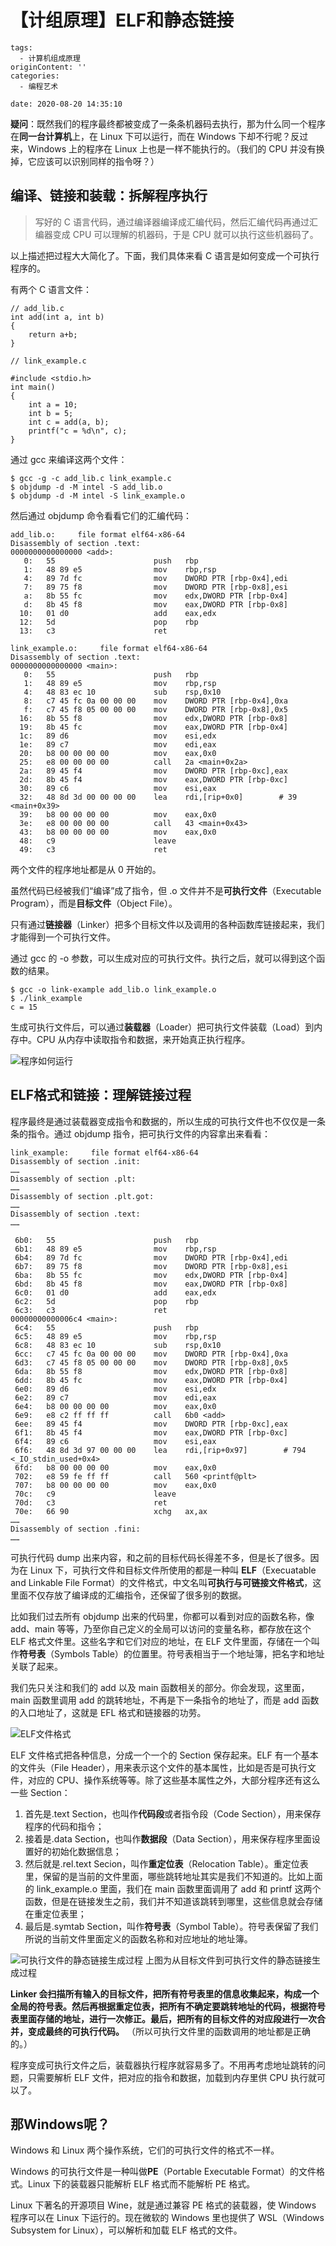 # 【计组原理】ELF和静态链接

```
tags:
  - 计算机组成原理
originContent: ''
categories:
  - 编程艺术

date: 2020-08-20 14:35:10
```

**疑问**：既然我们的程序最终都被变成了一条条机器码去执行，那为什么同一个程序在**同一台计算机**上，在 Linux 下可以运行，而在 Windows 下却不行呢？反过来，Windows 上的程序在 Linux 上也是一样不能执行的。（我们的 CPU 并没有换掉，它应该可以识别同样的指令呀？）


## 编译、链接和装载：拆解程序执行

> 写好的 C 语言代码，通过编译器编译成汇编代码，然后汇编代码再通过汇编器变成 CPU 可以理解的机器码，于是 CPU 就可以执行这些机器码了。

以上描述把过程大大简化了。下面，我们具体来看 C 语言是如何变成一个可执行程序的。

有两个 C 语言文件：
```
// add_lib.c
int add(int a, int b)
{
    return a+b;
}
```

```
// link_example.c

#include <stdio.h>
int main()
{
    int a = 10;
    int b = 5;
    int c = add(a, b);
    printf("c = %d\n", c);
}
```

通过 gcc 来编译这两个文件：
```
$ gcc -g -c add_lib.c link_example.c
$ objdump -d -M intel -S add_lib.o
$ objdump -d -M intel -S link_example.o
```

然后通过 objdump 命令看看它们的汇编代码：
```
add_lib.o:     file format elf64-x86-64
Disassembly of section .text:
0000000000000000 <add>:
   0:   55                      push   rbp
   1:   48 89 e5                mov    rbp,rsp
   4:   89 7d fc                mov    DWORD PTR [rbp-0x4],edi
   7:   89 75 f8                mov    DWORD PTR [rbp-0x8],esi
   a:   8b 55 fc                mov    edx,DWORD PTR [rbp-0x4]
   d:   8b 45 f8                mov    eax,DWORD PTR [rbp-0x8]
  10:   01 d0                   add    eax,edx
  12:   5d                      pop    rbp
  13:   c3                      ret    
```

```
link_example.o:     file format elf64-x86-64
Disassembly of section .text:
0000000000000000 <main>:
   0:   55                      push   rbp
   1:   48 89 e5                mov    rbp,rsp
   4:   48 83 ec 10             sub    rsp,0x10
   8:   c7 45 fc 0a 00 00 00    mov    DWORD PTR [rbp-0x4],0xa
   f:   c7 45 f8 05 00 00 00    mov    DWORD PTR [rbp-0x8],0x5
  16:   8b 55 f8                mov    edx,DWORD PTR [rbp-0x8]
  19:   8b 45 fc                mov    eax,DWORD PTR [rbp-0x4]
  1c:   89 d6                   mov    esi,edx
  1e:   89 c7                   mov    edi,eax
  20:   b8 00 00 00 00          mov    eax,0x0
  25:   e8 00 00 00 00          call   2a <main+0x2a>
  2a:   89 45 f4                mov    DWORD PTR [rbp-0xc],eax
  2d:   8b 45 f4                mov    eax,DWORD PTR [rbp-0xc]
  30:   89 c6                   mov    esi,eax
  32:   48 8d 3d 00 00 00 00    lea    rdi,[rip+0x0]        # 39 <main+0x39>
  39:   b8 00 00 00 00          mov    eax,0x0
  3e:   e8 00 00 00 00          call   43 <main+0x43>
  43:   b8 00 00 00 00          mov    eax,0x0
  48:   c9                      leave  
  49:   c3                      ret    
```

两个文件的程序地址都是从 0 开始的。

虽然代码已经被我们“编译”成了指令，但 .o 文件并不是**可执行文件**（Executable Program），而是**目标文件**（Object File）。

只有通过**链接器**（Linker）把多个目标文件以及调用的各种函数库链接起来，我们才能得到一个可执行文件。

通过 gcc 的 -o 参数，可以生成对应的可执行文件。执行之后，就可以得到这个函数的结果。
```
$ gcc -o link-example add_lib.o link_example.o
$ ./link_example
c = 15
```

生成可执行文件后，可以通过**装载器**（Loader）把可执行文件装载（Load）到内存中。CPU 从内存中读取指令和数据，来开始真正执行程序。

![程序如何运行](http://m.qpic.cn/psc?/V11Tp57c2B9kPO/bqQfVz5yrrGYSXMvKr.cqYbagyN1HwPM*Kd9xBSPQHCD6Ut9RkqLX1s.QLWFbBM7APkXv1Lf6nVs3b1qcKr5bUjuzofhLhRRvMGwjq4xm7I!/b&bo=2wQ4BAAAAAABB8M!&rf=viewer_4)

## ELF格式和链接：理解链接过程

程序最终是通过装载器变成指令和数据的，所以生成的可执行文件也不仅仅是一条条的指令。通过 objdump 指令，把可执行文件的内容拿出来看看：
```
link_example:     file format elf64-x86-64
Disassembly of section .init:
……
Disassembly of section .plt:
……
Disassembly of section .plt.got:
……
Disassembly of section .text:
……

 6b0:   55                      push   rbp
 6b1:   48 89 e5                mov    rbp,rsp
 6b4:   89 7d fc                mov    DWORD PTR [rbp-0x4],edi
 6b7:   89 75 f8                mov    DWORD PTR [rbp-0x8],esi
 6ba:   8b 55 fc                mov    edx,DWORD PTR [rbp-0x4]
 6bd:   8b 45 f8                mov    eax,DWORD PTR [rbp-0x8]
 6c0:   01 d0                   add    eax,edx
 6c2:   5d                      pop    rbp
 6c3:   c3                      ret    
00000000000006c4 <main>:
 6c4:   55                      push   rbp
 6c5:   48 89 e5                mov    rbp,rsp
 6c8:   48 83 ec 10             sub    rsp,0x10
 6cc:   c7 45 fc 0a 00 00 00    mov    DWORD PTR [rbp-0x4],0xa
 6d3:   c7 45 f8 05 00 00 00    mov    DWORD PTR [rbp-0x8],0x5
 6da:   8b 55 f8                mov    edx,DWORD PTR [rbp-0x8]
 6dd:   8b 45 fc                mov    eax,DWORD PTR [rbp-0x4]
 6e0:   89 d6                   mov    esi,edx
 6e2:   89 c7                   mov    edi,eax
 6e4:   b8 00 00 00 00          mov    eax,0x0
 6e9:   e8 c2 ff ff ff          call   6b0 <add>
 6ee:   89 45 f4                mov    DWORD PTR [rbp-0xc],eax
 6f1:   8b 45 f4                mov    eax,DWORD PTR [rbp-0xc]
 6f4:   89 c6                   mov    esi,eax
 6f6:   48 8d 3d 97 00 00 00    lea    rdi,[rip+0x97]        # 794 <_IO_stdin_used+0x4>
 6fd:   b8 00 00 00 00          mov    eax,0x0
 702:   e8 59 fe ff ff          call   560 <printf@plt>
 707:   b8 00 00 00 00          mov    eax,0x0
 70c:   c9                      leave  
 70d:   c3                      ret    
 70e:   66 90                   xchg   ax,ax
……
Disassembly of section .fini:
……
```

可执行代码 dump 出来内容，和之前的目标代码长得差不多，但是长了很多。因为在 Linux 下，可执行文件和目标文件所使用的都是一种叫 **ELF**（Execuatable and Linkable File Format）的文件格式，中文名叫**可执行与可链接文件格式**，这里面不仅存放了编译成的汇编指令，还保留了很多别的数据。

比如我们过去所有 objdump 出来的代码里，你都可以看到对应的函数名称，像 add、main 等等，乃至你自己定义的全局可以访问的变量名称，都存放在这个 ELF 格式文件里。这些名字和它们对应的地址，在 ELF 文件里面，存储在一个叫作**符号表**（Symbols Table）的位置里。符号表相当于一个地址簿，把名字和地址关联了起来。

我们先只关注和我们的 add 以及 main 函数相关的部分。你会发现，这里面，main 函数里调用 add 的跳转地址，不再是下一条指令的地址了，而是 add 函数的入口地址了，这就是 EFL 格式和链接器的功劳。

![ELF文件格式](http://m.qpic.cn/psc?/V11Tp57c2B9kPO/bqQfVz5yrrGYSXMvKr.cqXUDJrefG61azHLrxdp8gHRPLqU0xSP.yB3NjNaU2qcCKhlkj2tNdtqkNMdEtP9KP0wCLtaaPkXD*bZCTa*fNPY!/b&bo=GAg4BAAAAAABBww!&rf=viewer_4)

ELF 文件格式把各种信息，分成一个一个的 Section 保存起来。ELF 有一个基本的文件头（File Header），用来表示这个文件的基本属性，比如是否是可执行文件，对应的 CPU、操作系统等等。除了这些基本属性之外，大部分程序还有这么一些 Section：
1. 首先是.text Section，也叫作**代码段**或者指令段（Code Section），用来保存程序的代码和指令；
2. 接着是.data Section，也叫作**数据段**（Data Section），用来保存程序里面设置好的初始化数据信息；
3. 然后就是.rel.text Secion，叫作**重定位表**（Relocation Table）。重定位表里，保留的是当前的文件里面，哪些跳转地址其实是我们不知道的。比如上面的 link_example.o 里面，我们在 main 函数里面调用了 add 和 printf 这两个函数，但是在链接发生之前，我们并不知道该跳转到哪里，这些信息就会存储在重定位表里；
4. 最后是.symtab Section，叫作**符号表**（Symbol Table）。符号表保留了我们所说的当前文件里面定义的函数名称和对应地址的地址簿。

![可执行文件的静态链接生成过程](http://m.qpic.cn/psc?/V11Tp57c2B9kPO/TmEUgtj9EK6.7V8ajmQrEFN304GFpOj0qzuyZH88fWXDSmGIwCWKLrkGduDn49hUXy96ahhnT1okkd.Q*n3TY9*qumC6NBfXwueVYcBL1W0!/b&bo=dwY4BAAAAAABF30!&rf=viewer_4)
上图为从目标文件到可执行文件的静态链接生成过程

**Linker 会扫描所有输入的目标文件，把所有符号表里的信息收集起来，构成一个全局的符号表。然后再根据重定位表，把所有不确定要跳转地址的代码，根据符号表里面存储的地址，进行一次修正。最后，把所有的目标文件的对应段进行一次合并，变成最终的可执行代码。**
（所以可执行文件里的函数调用的地址都是正确的。）

程序变成可执行文件之后，装载器执行程序就容易多了。不用再考虑地址跳转的问题，只需要解析 ELF 文件，把对应的指令和数据，加载到内存里供 CPU 执行就可以了。

## 那Windows呢？

Windows 和 Linux 两个操作系统，它们的可执行文件的格式不一样。

Windows 的可执行文件是一种叫做**PE**（Portable Executable Format）的文件格式。Linux 下的装载器只能解析 ELF 格式而不能解析 PE 格式。

Linux 下著名的开源项目 Wine，就是通过兼容 PE 格式的装载器，使 Windows 程序可以在 Linux 下运行的。现在微软的 Windows 里也提供了 WSL（Windows Subsystem for Linux），可以解析和加载 ELF 格式的文件。


